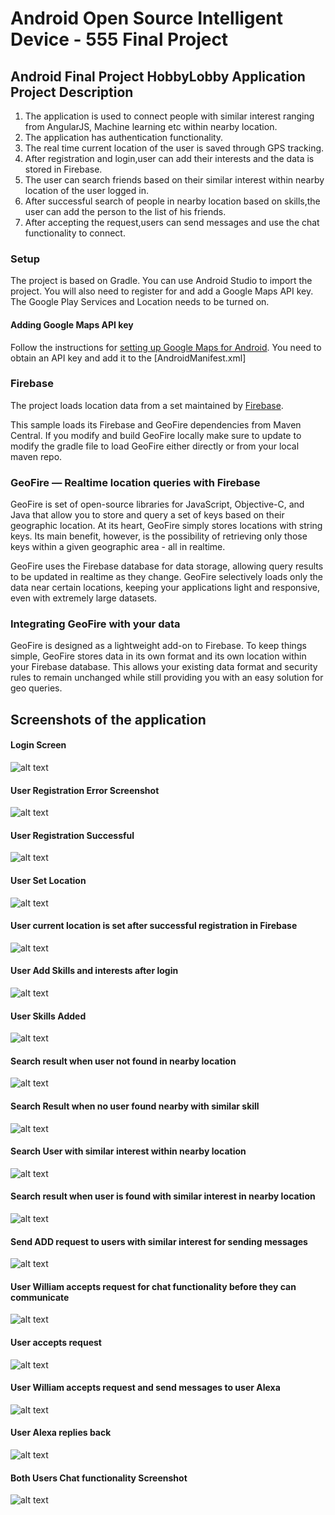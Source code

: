 # Android Open Source Intelligent Device - 555 Final Project


## Android Final Project HobbyLobby Application Project Description

1. The application is used to connect people with similar interest ranging from AngularJS, Machine learning etc within nearby location.
2. The application has authentication functionality.
3. The real time current location of the user is saved through GPS tracking.
4. After registration and login,user can add their interests and the data is stored in Firebase.
5. The user can search friends based on their similar interest within nearby location of the user logged in.
6. After successful search of people in nearby location based on skills,the user can add the person to the list of his friends.
7. After accepting the request,users can send messages and use the chat functionality to connect.


### Setup

The project is based on Gradle. You can use Android Studio to import
the project. You will also need to register for and add a Google Maps API key.
The Google Play Services and Location needs to be turned on.

#### Adding Google Maps API key

Follow the instructions for [setting up Google Maps for
Android](https://developers.google.com/maps/documentation/android/start#get_an_android_certificate_and_the_google_maps_api_key).
You need to obtain an API key and add it to the [AndroidManifest.xml]


### Firebase

The project loads location data from a set maintained by [Firebase](https://firebase.com).

This sample loads its Firebase and GeoFire dependencies from Maven Central.
If you modify and build GeoFire locally make sure to update to modify the gradle file to load GeoFire
either directly or from your local maven repo.

### GeoFire — Realtime location queries with Firebase

GeoFire is set of open-source libraries for JavaScript, Objective-C, and Java that allow you to store and query a set of keys based on their geographic location. At its heart, GeoFire simply stores locations with string keys. Its main benefit, however, is the possibility of retrieving only those keys within a given geographic area - all in realtime.

GeoFire uses the Firebase database for data storage, allowing query results to be updated in realtime as they change. GeoFire selectively loads only the data near certain locations, keeping your applications light and responsive, even with extremely large datasets. 


### Integrating GeoFire with your data

GeoFire is designed as a lightweight add-on to Firebase. To keep things simple, GeoFire stores data in its own format and its own location within your Firebase database. This allows your existing data format and security rules to remain unchanged while still providing you with an easy solution for geo queries.


## Screenshots of the application

#### Login Screen
![alt text](Images/login.png "Login Screenshot" )

#### User Registration Error Screenshot
![alt text](Images/registrationerror.png "Registration error" )

#### User Registration Successful

![alt text](Images/registrationsuccess.png "Register Screenshot" )

#### User Set Location 
![alt text](Images/register.png "Setting Location Screenshot" )

#### User current location is set after successful registration in Firebase
![alt text](Images/geofireLocation.png "Request sent to communicate " )


#### User Add Skills and interests after login
![alt text](Images/skill.png "Skill Add" )

#### User Skills Added
![alt text](Images/skilladded.png "Skill Added" )

#### Search result when user not found in nearby location
![alt text](Images/peoplenotfound.png "People Not Found" )

#### Search Result when no user found nearby with similar skill
![alt text](Images/nopeoplefoundmessage.png "No friends found " )

#### Search User with similar interest within nearby location


![alt text](Images/searchpeople.png "Serach People " )





#### Search result when user is found with similar interest in nearby location
![alt text](Images/peoplefound.png "People found with similar skill" )

#### Send ADD request to users with similar interest for sending messages
![alt text](Images/requestsend.png "Request sent to communicate " )



#### User William accepts request for chat functionality before they can communicate 
![alt text](Images/acceptrequest.png "Accept request" )

#### User accepts request 
![alt text](Images/afteraccept.png "People found with similar skill" )

#### User William accepts request and send messages to user Alexa
![alt text](Images/williummessagetoalexa.png "Request sent to communicate " )

#### User Alexa replies back
![alt text](Images/Alexareply.png "Request sent to communicate " )

#### Both Users Chat functionality Screenshot
![alt text](Images/chatmessage.png "Request sent to communicate " )








